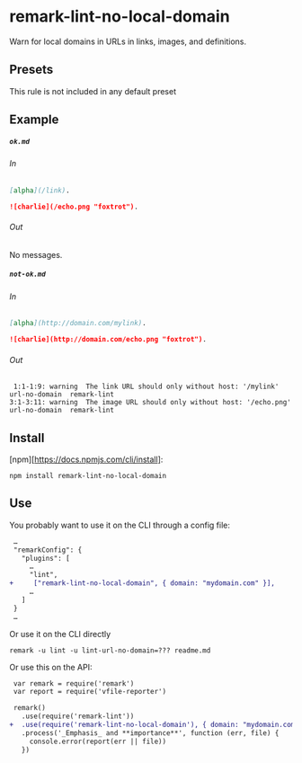 # remark-lint-no-local-domain

Warn for local domains in URLs in links, images, and definitions.

## Presets

This rule is not included in any default preset

## Example

##### `ok.md`

###### In

```markdown
[alpha](/link).

![charlie](/echo.png "foxtrot").
```

###### Out

No messages.

##### `not-ok.md`

###### In

```markdown
[alpha](http://domain.com/mylink).

![charlie](http://domain.com/echo.png "foxtrot").
```

###### Out

```text
 1:1-1:9: warning  The link URL should only without host: '/mylink'  url-no-domain  remark-lint
3:1-3:11: warning  The image URL should only without host: '/echo.png'  url-no-domain  remark-lint
```

## Install

[npm][https://docs.npmjs.com/cli/install]:

```shell
npm install remark-lint-no-local-domain
```

## Use

You probably want to use it on the CLI through a config file:

```diff
 …
 "remarkConfig": {
   "plugins": [
     …
     "lint",
+     ["remark-lint-no-local-domain", { domain: "mydomain.com" }],
     …
   ]
 }
 …
```

Or use it on the CLI directly

```shell
remark -u lint -u lint-url-no-domain=??? readme.md
```

Or use this on the API:

```diff
 var remark = require('remark')
 var report = require('vfile-reporter')

 remark()
   .use(require('remark-lint'))
+  .use(require('remark-lint-no-local-domain'), { domain: "mydomain.com" })
   .process('_Emphasis_ and **importance**', function (err, file) {
     console.error(report(err || file))
   })
```
